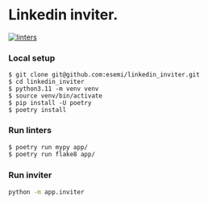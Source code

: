 Linkedin inviter.
========
[![linters](https://github.com/esemi/linkedin_inviter/actions/workflows/linters.yml/badge.svg?branch=master)](https://github.com/esemi/linkedin_inviter/actions/workflows/linters.yml)


### Local setup
```shell
$ git clone git@github.com:esemi/linkedin_inviter.git
$ cd linkedin_inviter
$ python3.11 -m venv venv
$ source venv/bin/activate
$ pip install -U poetry
$ poetry install
```

### Run linters
```bash
$ poetry run mypy app/
$ poetry run flake8 app/
```

### Run inviter
```bash
python -m app.inviter
```
